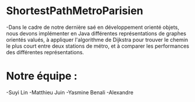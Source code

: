 # ShortestPathMetroParisien
-Dans le cadre de notre dernière saé en développement orienté objets, nous devons implémenter en Java différentes représentations de graphes orientés valués, à appliquer l'algorithme de Dijkstra pour trouver le chemin le plus court entre deux stations de métro, et à comparer les performances des différentes représentations.

# Notre équipe : 
-Suyi Lin
-Matthieu Juin
-Yasmine Benali
-Alexandre 
